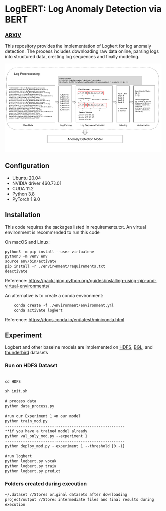 # LogBERT: Log Anomaly Detection via BERT
### [ARXIV](https://arxiv.org/abs/2103.04475) 

This repository provides the implementation of Logbert for log anomaly detection. 
The process includes downloading raw data online, parsing logs into structured data, 
creating log sequences and finally modeling. 

![alt](img/log_preprocess.png)

## Configuration
- Ubuntu 20.04
- NVIDIA driver 460.73.01 
- CUDA 11.2
- Python 3.8
- PyTorch 1.9.0

## Installation
This code requires the packages listed in requirements.txt.
An virtual environment is recommended to run this code

On macOS and Linux:  
```
python3 -m pip install --user virtualenv
python3 -m venv env
source env/bin/activate
pip install -r ./environment/requirements.txt
deactivate
```
Reference: https://packaging.python.org/guides/installing-using-pip-and-virtual-environments/

An alternative is to create a conda environment:
```
    conda create -f ./environment/environment.yml
    conda activate logbert
```
Reference: https://docs.conda.io/en/latest/miniconda.html

## Experiment
Logbert and other baseline models are implemented on [HDFS](https://github.com/logpai/loghub/tree/master/HDFS), [BGL](https://github.com/logpai/loghub/tree/master/BGL), and [thunderbird]() datasets

### Run on HDFS Dataset
```shell script

cd HDFS

sh init.sh

# process data
python data_process.py

#run our Experiment 1 on our model
python train_mod.py
------------------------------------------------------
**if you have a trained model already
python val_only_mod.py --experiment 1
------------------------------------------------------
python deploy_mod.py --experiment 1 --threshold {0.-1}

#run logbert
python logbert.py vocab
python logbert.py train
python logbert.py predict

```

### Folders created during execution
```shell script 
~/.dataset //Stores original datasets after downloading
project/output //Stores intermediate files and final results during execution
```
